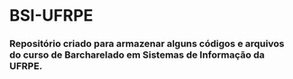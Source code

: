 # BSI-UFRPE
### Repositório criado para armazenar alguns códigos e arquivos do curso de Barcharelado em Sistemas de Informação da UFRPE.
